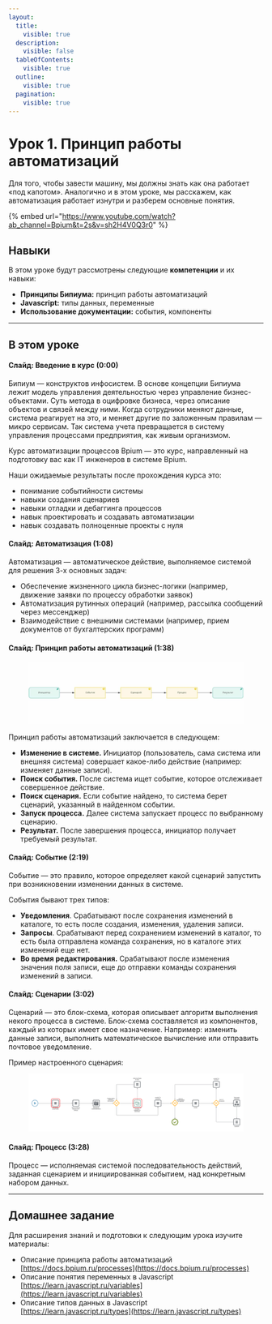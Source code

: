 ```yaml
---
layout:
  title:
    visible: true
  description:
    visible: false
  tableOfContents:
    visible: true
  outline:
    visible: true
  pagination:
    visible: true
---
```


# Урок 1. Принцип работы автоматизаций

Для того, чтобы завести машину, мы должны знать как она работает «под капотом». Аналогично и в этом уроке, мы расскажем, как автоматизация работает изнутри и разберем основные понятия.

{% embed url="https://www.youtube.com/watch?ab_channel=Bpium&t=2s&v=sh2H4V0Q3r0" %}

## Навыки

В этом уроке будут рассмотрены следующие **компетенции** и их навыки:

* **Принципы Бипиума:** принцип работы автоматизаций
* **Javascript:** типы данных, переменные
* **Использование документации:** события, компоненты

***

## В этом уроке

#### **Слайд: Введение в курс (0:00)**

Бипиум — конструктов инфосистем. В основе концепции Бипиума лежит модель управления деятельностью через управление бизнес-объектами. Суть метода в оцифровке бизнеса, через описание объектов и связей между ними. Когда сотрудники меняют данные, система реагирует на это, и меняет другие по заложенным правилам — микро сервисам. Так система учета превращается в систему управления процессами предприятия, как живым организмом.

Курс автоматизации процессов Bpium — это курс, направленный на подготовку вас как IT инженеров в системе Bpium.

Наши ожидаемые результаты после прохождения курса это:

* понимание событийности системы
* навыки создания сценариев
* навыки отладки и дебаггинга процессов
* навык проектировать и создавать автоматизации
* навык создавать полноценные проекты с нуля

#### **Слайд: Автоматизация (1:08)**

Автоматизация — автоматическое действие, выполняемое системой для решения 3-х основных задач:

* Обеспечение жизненного цикла бизнес-логики (например, движение заявки по процессу обработки заявок)
* Автоматизация рутинных операций (например, рассылка сообщений через мессенджер)
* Взаимодействие с внешними системами (например, прием документов от бухгалтерских программ)

#### **Слайд: Принцип работы автоматизаций (1:38)**

<figure><img src="../../.gitbook/assets/60785108cacc7f38d08faa35_Принцип работы автоматизаций - Принцип работы автоматизаций-p-1600.jpeg" alt=""><figcaption></figcaption></figure>

Принцип работы автоматизаций заключается в следующем:

* **Изменение в системе.** Инициатор (пользователь, сама система или внешняя система) совершает какое-либо действие (например: изменяет данные записи).
* **Поиск события.** После система ищет событие, которое отслеживает совершенное действие.
* **Поиск сценария.** Если событие найдено, то система берет сценарий, указанный в найденном событии.
* **Запуск процесса.** Далее система запускает процесс по выбранному сценарию.
* **Результат.** После завершения процесса, инициатор получает требуемый результат.

#### **Слайд: Событие (2:19)**

Событие — это правило, которое определяет какой сценарий запустить при возникновении изменении данных в системе.

События бывают трех типов:

* **Уведомления**. Срабатывают после сохранения изменений в каталоге, то есть после создания, изменения, удаления записи.
* **Запросы**. Срабатывают перед сохранением изменений в каталог, то есть была отправлена команда сохранения, но в каталоге этих изменений еще нет.
* **Во время редактирования.** Срабатывают после изменения значения поля записи, еще до отправки команды сохранения изменений в записи.

#### **Слайд: Сценарии (3:02)**

Сценарий — это блок-схема, которая описывает алгоритм выполнения некого процесса в системе. Блок-схема составляется из компонентов, каждый из которых имеет свое назначение. Например: изменить данные записи, выполнить математическое вычисление или отправить почтовое уведомление.

Пример настроенного сценария:

<figure><img src="../../.gitbook/assets/6078520f66171f79913eb3d7_Пример настроенного сценария-p-1080.png" alt=""><figcaption></figcaption></figure>

#### **Слайд: Процесс (3:28)**

Процесс — исполняемая системой последовательность действий, заданная сценарием и инициированная событием, над конкретным набором данных.

***

## Домашнее задание

Для расширения знаний и подготовки к следующим урока изучите материалы:

* Описание принципа работы автоматизаций\
  [https://docs.bpium.ru/processes](https://docs.bpium.ru/processes)
* Описание понятия переменных в Javascript\
  [https://learn.javascript.ru/variables](https://learn.javascript.ru/variables)
* Описание типов данных в Javascript\
  ‍[https://learn.javascript.ru/types](https://learn.javascript.ru/types)
